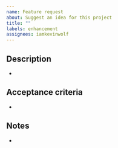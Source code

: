 ```yaml
---
name: Feature request
about: Suggest an idea for this project
title: ""
labels: enhancement
assignees: iamkevinwolf
---
```


## Description

-

## Acceptance criteria

-

## Notes

-
